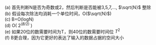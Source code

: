 (a) 首先判断N是否为奇数或2，然后判断是否能被3,5,7,..., $\sqrt{N}$ 整除<br/>
(b) 假设每次除法均消耗一个单位时间，O($\sqrt{N}$)<br/>
(c) B=O(logN)<br/>
(d) O( $2^(B/2)$ )<br/>
(e) 如果20位的数需要时间为T，则40位的数需要时间位 $T^2$ <br/>
(f) B更合理，因为它更好的表达了输入的数据占据的空间大小